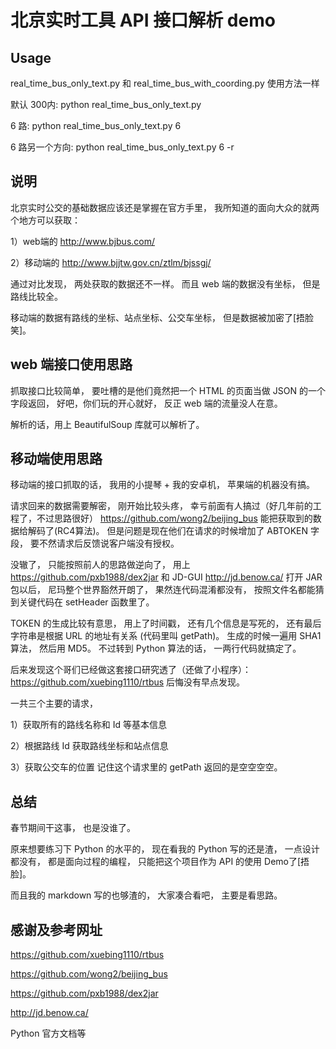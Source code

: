 北京实时工具 API 接口解析 demo
==============================

Usage
--------
real_time_bus_only_text.py 和 real_time_bus_with_coording.py 使用方法一样

默认 300内:
python real_time_bus_only_text.py

6 路:
python real_time_bus_only_text.py 6

6 路另一个方向:
python real_time_bus_only_text.py 6 -r


说明
-----------

北京实时公交的基础数据应该还是掌握在官方手里，
我所知道的面向大众的就两个地方可以获取：

1）web端的 http://www.bjbus.com/

2）移动端的 http://www.bjjtw.gov.cn/ztlm/bjssgj/


通过对比发现，
两处获取的数据还不一样。
而且 web 端的数据没有坐标，
但是路线比较全。

移动端的数据有路线的坐标、站点坐标、公交车坐标，
但是数据被加密了[捂脸笑]。


web 端接口使用思路
------------------

抓取接口比较简单，
要吐槽的是他们竟然把一个 HTML 的页面当做 JSON 的一个字段返回，
好吧，你们玩的开心就好，
反正 web 端的流量没人在意。

解析的话，用上 BeautifulSoup 库就可以解析了。


移动端使用思路
--------------

移动端的接口抓取的话，
我用的小提琴 + 我的安卓机，
苹果端的机器没有搞。

请求回来的数据需要解密，
刚开始比较头疼，
幸亏前面有人搞过（好几年前的工程了，不过思路很好）
https://github.com/wong2/beijing_bus
能把获取到的数据给解码了(RC4算法)。
但是问题是现在他们在请求的时候增加了 ABTOKEN 字段，
要不然请求后反馈说客户端没有授权。


没辙了，
只能按照前人的思路做逆向了，
用上
https://github.com/pxb1988/dex2jar 和
JD-GUI http://jd.benow.ca/ 
打开 JAR 包以后，
尼玛整个世界豁然开朗了，
果然连代码混淆都没有，
按照文件名都能猜到关键代码在 setHeader 函数里了。

TOKEN 的生成比较有意思，
用上了时间戳，
还有几个信息是写死的，
还有最后字符串是根据 URL 的地址有关系 (代码里叫 getPath)。
生成的时候一遍用 SHA1 算法，
然后用 MD5。
不过转到 Python 算法的话，
一两行代码就搞定了。

后来发现这个哥们已经做这套接口研究透了（还做了小程序）：
https://github.com/xuebing1110/rtbus
后悔没有早点发现。


一共三个主要的请求，

1）获取所有的路线名称和 Id 等基本信息

2）根据路线 Id 获取路线坐标和站点信息

3）获取公交车的位置
	记住这个请求里的 getPath 返回的是空空空空。


总结
------

春节期间干这事，
也是没谁了。

原来想要练习下 Python 的水平的，
现在看我的 Python 写的还是渣，
一点设计都没有，
都是面向过程的编程，
只能把这个项目作为 API 的使用 Demo了[捂脸]。

而且我的 markdown 写的也够渣的，
大家凑合看吧，
主要是看思路。


感谢及参考网址
--------------

https://github.com/xuebing1110/rtbus

https://github.com/wong2/beijing_bus

https://github.com/pxb1988/dex2jar

http://jd.benow.ca/

Python 官方文档等
